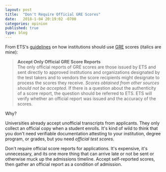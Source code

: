 ```yaml
---
layout: post
title:  "Don't Require Official GRE Scores"
date:   2018-1-04 20:19:02 -0700
categories: opinion
published: true
type: blog
---
```


From ETS's [guidelines](https://www.ets.org/s/gre/pdf/gre_guide.pdf) on how institutions should use 
[GRE](https://en.wikipedia.org/wiki/Graduate_Record_Examinations) scores (italics are mine):

>**Accept Only Official GRE Score Reports** <br/>
>The only official reports of GRE scores are
>those issued by ETS and sent directly to
>approved institutions and organizations
>designated by the test takers and to vendors
>the score recipients might designate to process
>the scores they receive. _Scores obtained from
>other sources should not be accepted_. If there
>is a question about the authenticity of a score
>report, the question should be referred to ETS.
>ETS will verify whether an official report was
>issued and the accuracy of the scores.

Why? 

Universities already accept unofficial transcripts from applicants. They only collect an official copy when a student enrolls. It's 
kind of wild to think that you don't need verifiable documentation attesting to your institution, degree program, or grades, but you need _official test scores_.

Don't require official score reports for applications. It's expensive, it's unnecessary, and its one more thing that can arrive late or not be
sent or otherwise muck up the admissions timeline. Accept self-reported scores, then gather an official report as a condition of admission.
